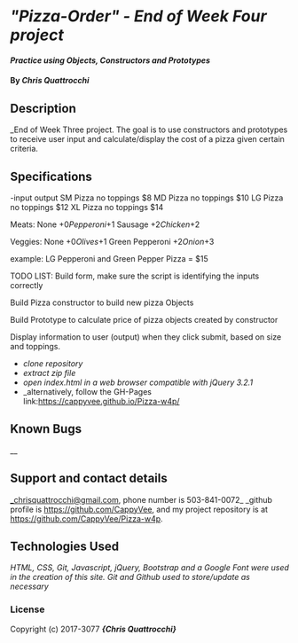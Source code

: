 # _"Pizza-Order" - End of Week Four project_

#### _Practice using Objects, Constructors and Prototypes_

#### By _**Chris Quattrocchi**_

## Description

_End of Week Three project. The goal is to use constructors and prototypes to receive user input and calculate/display the cost of a pizza given certain criteria.

## Specifications
-input                      output
 SM Pizza no toppings       $8
 MD Pizza no toppings       $10
 LG Pizza no toppings       $12
 XL Pizza no toppings       $14

 Meats:
 None                       +$0
 Pepperoni                  +$1
 Sausage                    +$2
 Chicken                    +$2

 Veggies:
 None                       +$0
 Olives                     +$1
 Green Pepperoni            +$2
 Onion                      +$3

 example:
 LG Pepperoni and Green Pepper Pizza = $15

 TODO LIST:
  Build form, make sure the script is identifying the inputs correctly

  Build Pizza constructor to build new pizza Objects

  Build Prototype to calculate price of pizza objects created by constructor

  Display information to user (output) when they click submit, based on size and toppings.

* _clone repository_
* _extract zip file_
* _open index.html in a web browser compatible with jQuery 3.2.1_
* _alternatively, follow the GH-Pages link:https://cappyvee.github.io/Pizza-w4p/


## Known Bugs

__

## Support and contact details

_chrisquattrocchi@gmail.com, phone number is 503-841-0072_
_github profile is https://github.com/CappyVee, and my project repository is at https://github.com/CappyVee/Pizza-w4p.

## Technologies Used

_HTML, CSS, Git, Javascript, jQuery, Bootstrap and a Google Font were used in the creation of this site. Git and Github used to store/update as necessary_

### License

Copyright (c) 2017-3077 **_{Chris Quattrocchi}_**
